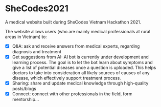 # SheCodes2021

A medical website built during SheCodes Vietnam Hackathon 2021.

The website allows users (who are mainly medical professionals at rural areas in Vietnam) to:

- [x] Q&A: ask and receive answers from medical experts, regarding diagnosis and treatment
- [x] Get suggestions from AI: AI bot is currently under development and learning process. The goal is to let the bot learn about symptoms and give a list of potential diseases once a question is uploaded. This helps doctors to take into consideration all likely sources of causes of any disease, which effectively support treatment process.
- [x] Sharing: share and update medical knowledge through high-quality posts/blogs
- [x] Connect: connect with other professionals in the field, form mentorship...

